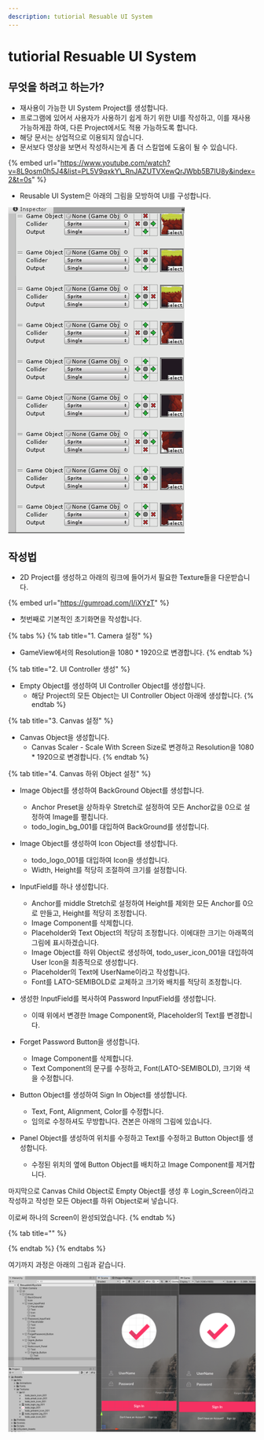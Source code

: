 ```yaml
---
description: tutiorial Resuable UI System
---
```


# tutiorial Resuable UI System

## 무엇을 하려고 하는가?

* 재사용이 가능한 UI System Project를 생성합니다.
* 프로그램에 있어서 사용자가 사용하기 쉽게 하기 위한 UI를 작성하고, 이를 재사용 가능하게끔 하여, 다른 Project에서도 적용 가능하도록 합니다.
* 해당 문서는 상업적으로 이용되지 않습니다.
* 문서보다 영상을 보면서 작성하시는게 좀 더 스킬업에 도움이 될 수 있습니다.

{% embed url="https://www.youtube.com/watch?v=8L9osm0h5J4&list=PL5V9qxkY\_RnJAZUTVXewQrJWbb5B7IU8y&index=2&t=0s" %}

* Reusable UI System은 아래의 그림을 모방하여 UI를 구성합니다.

![&#xCD08;&#xAE30;&#xD654;&#xBA74; UI &#xAD6C;&#xC131;](../../.gitbook/assets/image%20%28114%29.png)

## 작성법

* 2D Project를 생성하고 아래의 링크에 들어가서 필요한 Texture들을 다운받습니다.

{% embed url="https://gumroad.com/l/iXYzT" %}

* 첫번째로 기본적인 초기화면을 작성합니다.

{% tabs %}
{% tab title="1. Camera 설정" %}
* GameView에서의 Resolution을 1080 \* 1920으로 변경합니다.
{% endtab %}

{% tab title="2. UI Controller 생성" %}
* Empty Object를 생성하여 UI Controller Object를 생성합니다.
  * 해당 Project의 모든 Object는 UI Controller Object 아래에 생성합니다.
{% endtab %}

{% tab title="3. Canvas 설정" %}
* Canvas Object을 생성합니다.
  * Canvas Scaler - Scale With Screen Size로 변경하고 Resolution을 1080 \* 1920으로 변경합니다.
{% endtab %}

{% tab title="4. Canvas 하위 Object 설정" %}
* Image Object를 생성하여 BackGround Object를 생성합니다.
  * Anchor Preset을 상하좌우 Stretch로 설정하여 모든 Anchor값을 0으로 설정하여 Image를 펼칩니다.
  * todo\_login\_bg\_001를 대입하여 BackGround를 생성합니다.



* Image Object를 생성하여 Icon Object를 생성합니다. 
  * todo\_logo\_001를 대입하여 Icon을 생성합니다.
  * Width, Height를 적당히 조절하여 크기를 설정합니다.



* InputField를 하나 생성합니다.
  * Anchor를 middle Stretch로 설정하여 Height를 제외한 모든 Anchor를 0으로 만들고, Height를 적당히 조정합니다.
  * Image Component를 삭제합니다.
  * Placeholder와 Text Object의 적당히 조정합니다. 이에대한 크기는 아래쪽의 그림에 표시하겠습니다.
  * Image Object를 하위 Object로 생성하여, todo\_user\_icon\_001을 대입하여 User Icon을 최종적으로 생성합니다.
  * Placeholder의 Text에 UserName이라고 작성합니다.
  * Font를 LATO-SEMIBOLD로 교체하고 크기와 배치를 적당히 조정합니다.



* 생성한 InputField를 복사하여 Password InputField를 생성합니다.
  * 이때 위에서 변경한 Image Component와, Placeholder의 Text를 변경합니다.



* Forget Password Button을 생성합니다.
  * Image Component를 삭제합니다.
  * Text Component의 문구를 수정하고, Font\(LATO-SEMIBOLD\), 크기와 색을 수정합니다.
* Button Object를 생성하여 Sign In Object를 생성합니다.
  * Text, Font, Alignment, Color를 수정합니다. 
  * 임의로 수정하셔도 무방합니다. 견본은 아래의 그림에 있습니다.
* Panel Object를 생성하여 위치를 수정하고 Text를 수정하고 Button Object를 생성합니다.
  * 수정된 위치의 옆에 Button Object를 배치하고 Image Component를 제거합니다.



마지막으로 Canvas Child Object로 Empty Object를 생성 후 Login\_Screen이라고 작성하고 작성한 모든 Object를 하위 Object로써 넣습니다.

이로써 하나의 Screen이 완성되었습니다.
{% endtab %}

{% tab title="" %}

{% endtab %}
{% endtabs %}

여기까지 과정은 아래의 그림과 같습니다.

![](../../.gitbook/assets/image%20%28127%29.png)





